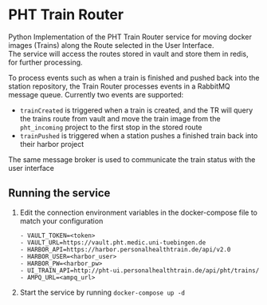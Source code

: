 # PHT Train Router
Python Implementation of the PHT Train Router service for moving docker images (Trains)
along the Route selected in the User Interface.  
The service will access the routes stored in vault and store them in redis, for further
processing. 

To process events such as when a train is finished and pushed back into the station repository,
the Train Router processes events in a RabbitMQ message queue.
Currently two events are supported:
- `trainCreated` is triggered when a train is created, and the TR will query the trains route from vault and move the
  train image from the `pht_incoming` project to the first stop in the stored route
- `trainPushed` is triggered when a station pushes a finished train back into their harbor project

The same message broker is used to communicate the train status with the user interface



## Running the service
1. Edit the connection environment variables in the docker-compose file to match your 
   configuration
    ```
    - VAULT_TOKEN=<token>
    - VAULT_URL=https://vault.pht.medic.uni-tuebingen.de
    - HARBOR_API=https://harbor.personalhealthtrain.de/api/v2.0
    - HARBOR_USER=<harbor_user>
    - HARBOR_PW=<harbor_pw>
    - UI_TRAIN_API=http://pht-ui.personalhealthtrain.de/api/pht/trains/
    - AMPQ_URL=<ampq_url>
    ```
2. Start the service by running `docker-compose up -d`

